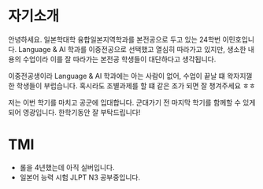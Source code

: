 # 자기소개

안녕하세요. 일본학대학 융합일본지역학과를 본전공으로 두고 있는 24학번 이민호입니다.
Language & AI 학과를 이중전공으로 선택했고 열심히 따라가고 있지만, 생소한 내용의 수업이라 이를 잘 따라가는 본전공 학생들이 대단하다고 생각됩니다.

이중전공생이라 Language & AI 학과에는 아는 사람이 없어, 수업이 끝날 떄 왁자지껄한 학생들이 부럽습니다. 혹시라도 조별과제를 할 떄 같은 조가 되면 잘 챙겨주세요 ㅎㅎ

저는 이번 학기를 마치고 공군에 입대합니다. 군대가기 전 마지막 학기를 함께할 수 있게 되어 영광입니다.
한학기동안 잘 부탁드립니다!

# TMI
- 롤을 4년했는데 아직 실버입니다.
- 일본어 능력 시험 JLPT N3 공부중입니다.
